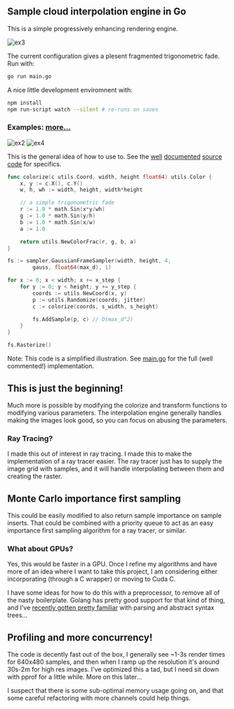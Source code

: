 ## Sample cloud interpolation engine in Go

This is a simple progressively enhancing rendering engine. 

![ex3](https://github.mit.edu/chwalsh/rendering/raw/pretty/example/test_5.png)

The current configuration gives a plesent fragmented trigonometric fade. Run with:
``` Bash
go run main.go
```

A nice little development enviromnent with:
``` Bash
npm install
npm run-script watch --silent # re-runs on saves
```

### Examples: [more...](./example)

![ex2](https://github.mit.edu/chwalsh/rendering/raw/pretty/example/26.07.2015.04.49.34.548.png)
![ex4](https://github.mit.edu/chwalsh/rendering/raw/pretty/example/test_6.png)

This is the general idea of how to use to. See the [well](./main.go) [documented](./utils/utils.go) [source](./sampler/sampler.go) [code](./sampler/sampler_test.go) for specifics.
``` Go
func colorize(c utils.Coord, width, height float64) utils.Color {
	x, y := c.X(), c.Y()
	w, h, wh := width, height, width*height

	// a simple trigonometric fade
	r := 1.0 * math.Sin(x*y/wh)
	g := 1.0 * math.Sin(y/h)
	b := 1.0 * math.Sin(x/w)
	a := 1.0

	return utils.NewColorFrac(r, g, b, a)
}

fs := sampler.GaussianFrameSampler(width, height, 4,
		gauss, float64(max_d), 1)

for x := 0; x < width; x += x_step {
	for y := 0; y < height; y += y_step {
		coords := utils.NewCoord(x, y)
		p := utils.Randomize(coords, jitter)
		c := colorize(coords, s_width, s_height)

		fs.AddSample(p, c) // O(max_d^2)
	}
}

fs.Rasterize()

```
Note: This code is a simplified illustration. See [main.go](./main.go) for the full (well commented!) implementation.

## This is just the beginning! 

Much more is possible by modifying the colorize and transform functions to modifying various parameters. The interpolation engine generally handles making the images look good, so you can focus on abusing the parameters.

### Ray Tracing?

I made this out of interest in ray tracing. I made this to make the implementation of a ray tracer easier. The ray tracer just has to supply the image grid with samples, and it will handle interpolating between them and creating the raster.

## Monte Carlo importance first sampling

This could be easily modified to also return sample importance on sample inserts. That could be combined with a priority queue to act as an easy importance first sampling algorithm for a ray tracer, or similar.

### What about GPUs?

Yes, this would be faster in a GPU. Once I refine my algorithms and have more of an idea where I want to take this project, I am considering either incorporating (through a C wrapper) or moving to Cuda C.

I have some ideas for how to do this with a preprocessor, to remove all of the nasty boilerplate. Golang has pretty good support for that kind of thing, and I've [recently gotten pretty familiar](https://github.com/kctess5/Go-lexer-parser) with parsing and abstract syntax trees...

## Profiling and more concurrency!

The code is decently fast out of the box, I generally see ~1-3s render times for 640x480 samples, and then when I ramp up the resolution it's around 30s-2m for high res images. I've optimized this a tad, but I need sit down with pprof for a little while. More on this later... 

I suspect that there is some sub-optimal memory usage going on, and that some careful refactoring with more channels could help things.